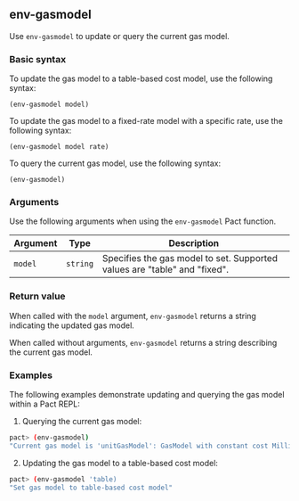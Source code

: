 ## env-gasmodel

Use `env-gasmodel` to update or query the current gas model.

### Basic syntax

To update the gas model to a table-based cost model, use the following syntax:

```pact
(env-gasmodel model)
```

To update the gas model to a fixed-rate model with a specific rate, use the following syntax:

```pact
(env-gasmodel model rate)
```

To query the current gas model, use the following syntax:

```pact
(env-gasmodel)
```

### Arguments

Use the following arguments when using the `env-gasmodel` Pact function.

| Argument | Type    | Description                                                                  |
|----------|---------|------------------------------------------------------------------------------|
| `model`    | `string`  | Specifies the gas model to set. Supported values are "table" and "fixed".    |

### Return value

When called with the `model` argument, `env-gasmodel` returns a string indicating the updated gas model.

When called without arguments, `env-gasmodel` returns a string describing the current gas model.

### Examples

The following examples demonstrate updating and querying the gas model within a Pact REPL:

1. Querying the current gas model:
```bash
pact> (env-gasmodel)
"Current gas model is 'unitGasModel': GasModel with constant cost MilliGas 0"
```

2. Updating the gas model to a table-based cost model:
```bash
pact> (env-gasmodel 'table)
"Set gas model to table-based cost model"
```
